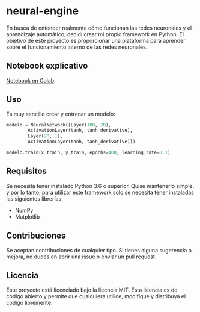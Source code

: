 # neural-engine

En busca de entender realmente cómo funcionan las redes neuronales y el aprendizaje automático, decidí crear mi propio framework en Python.
El objetivo de este proyecto es proporcionar una plataforma para aprender sobre el funcionamiento interno de las redes neuronales.

## Notebook explicativo

[Notebook en Colab](https://colab.research.google.com/drive/1rnHMuf3mroqp_uqQY8qtnsTlC13-13tP?usp=sharing)

## Uso
Es muy sencillo crear y entrenar un modelo:
```py
modelo = NeuralNetwork([Layer(100, 20), 
        ActivationLayer(tanh, tanh_derivative),
        Layer(20, 1),
        ActivationLayer(tanh, tanh_derivative)])

modelo.train(x_train, y_train, epochs=400, learning_rate=0.1)

```

## Requisitos

Se necesita tener instalado Python 3.6 o superior.
Quise mantenerlo simple, y por lo tanto, para utilizar este framework solo se necesita tener instaladas las siguientes librerías:

* NumPy
* Matplotlib

## Contribuciones
Se aceptan contribuciones de cualquier tipo. Si tienes alguna sugerencia o mejora, no dudes en abrir una issue o enviar un pull request.

## Licencia
Este proyecto está licenciado bajo la licencia MIT. Esta licencia es de código abierto y permite que cualquiera utilice, modifique y distribuya el código libremente.
